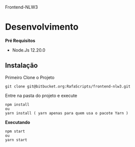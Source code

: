 Frontend-NLW3

#  Desenvolvimento
**Pré Requisitos**
- Node.Js 12.20.0


##  Instalação

Primeiro Clone o Projeto
```
git clone git@bitbucket.org:RafaScripts/frontend-nlw3.git
``` 
Entre na pasta do projeto e execute

```
npm install
ou
yarn install ( yarn apenas para quem usa o pacote Yarn )
```

**Executando**
```
npm start
ou
yarn start
```

